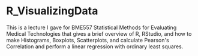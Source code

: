 # R_VisualizingData

This is a lecture I gave for BME557 Statistical Methods for Evaluating Medical Technologies that gives a brief overview of R, RStudio, and how to make Histograms, Boxplots, Scatterplots, and calculate Pearson's Correlation and perform a linear regression with ordinary least squares.
